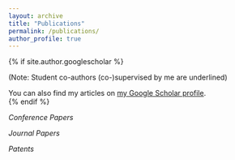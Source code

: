 ```yaml
---
layout: archive
title: "Publications"
permalink: /publications/
author_profile: true
---
```


{% if site.author.googlescholar %}
  <!--！！-->
  (Note: Student co-authors (co-)supervised by me are underlined)

  <div class="wordwrap">You can also find my articles on <a href="{{site.author.googlescholar}}">my Google Scholar profile</a>.</div>
{% endif %}

<!--
{% include base_path %}

{% for post in site.publications reversed %}
  {% include archive-single.html %}
{% endfor %}
-->

*Conference Papers*


*Journal Papers*



*Patents*
